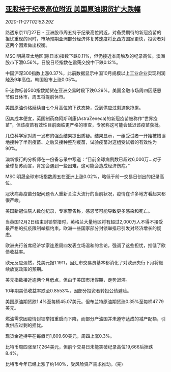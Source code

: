 <!--1606447395000-->
[亚股持于纪录高位附近 美国原油期货扩大跌幅](https://cn.reuters.com/article/global-markets-asia-financial-1127-fri-idCNKBS28706X)
------

<div><i>2020-11-27T02:52:29Z</i></div><p>路透东京11月27日 - 亚洲股市周五持于纪录高位附近，对备受期待的新冠疫苗的担忧重现的同时，市场预期亚洲部分经济体复苏速度将比西方国家更快，投资者对这两个因素做出权衡。</p><p>MSCI明晟亚太地区(除日本)指数下跌0.11%，但仍接近本周触及的纪录高位。澳洲股市下滑0.56%。日股日经指数在震荡交投中下跌0.12%。</p><p>中国沪深300指数上涨0.37%，此前数据显示中国10月规模以上工业企业实现利润触及9年高位。韩国股市上涨0.05%。</p><p>E-迷你标普500指数期货在亚洲交易时段下跌0.29%。美国金融市场周四因感恩节假日休市，周五将提前休市。</p><p>美国原油价格延续自七个月高位的下跌态势，受到供应过剩迹象拖累。</p><p>因其成本便宜，英国制药商阿斯利康(AstraZeneca)的新冠疫苗被称作“世界疫苗”，但该疫苗有效性目前面临更严格的审查，专家称这可能会延迟该疫苗获批。</p><p>几位科学家对周一发布的强劲结果提出质疑。结果显示，一组受试者一开始被错误地接种了半剂疫苗、之后又接种整剂疫苗，试验疫苗对这组受试者的有效性为90%。</p><p>澳新银行的分析师在一份备忘录中写道：“目前全球病例数已超过6,000万…对于全球复苏而言，肯定会遇到一些困难，这可能会造成经济伤疤。”</p><p>MSCI明晟全球市场指数周五在亚洲上涨0.02%，略低于前一交易日创出的纪录高位。</p><p>冠状病毒疫苗分配问题令人重新关注大流行的当前状况，疫情在许多地方看起来都很严峻。</p><p>美国新冠住院人数创纪录，专家警告称，感恩节可能导致更多感染和死亡。</p><p>当英国12月2日结束封锁举措时，英格兰大量地区将有超过2,000万人不得不接受最严格的抗疫限制举措约束。欧洲一些国家部分封锁举措已引发对经济增长的疑虑。</p><p>欧洲央行首席经济学家连恩周四发表立场温和的言论，强调了这些担忧，推低了欧债收益率。</p><p>欧元反应淡然，兑美元报1.1911，因汇市交易员基本都消化了对欧洲央行下月将继续放宽政策的预期。</p><p>美元指数接近逾两个月低点，但由于美国市场假期，走势迟滞。</p><p>10年期美债收益率跌至0.8553%，因部分投资者转投公债避险。</p><p>美国原油期货跌1.4%至每桶45.07美元。但布兰特原油期货涨0.35%至每桶47.79美元。</p><p>燃油需求因疫情封锁举措重启而下降，而部分产油国并未遵守达成的减产配额，引发供应过剩的担忧。</p><p>现货金近持平在每盎司1,809.60美元，周四上涨0.3%。</p><p>比特币周四涨至17,264美元，但前个交易日未能突破纪录高位19,666后挫跌8.4%。</p><p>比特币今年已经上涨了约140%，受风险资产需求推动。(完)</p>
